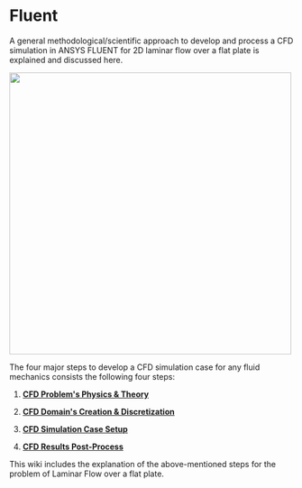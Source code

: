 # Fluent
A general methodological/scientific approach to develop and process a CFD simulation in ANSYS FLUENT for 2D laminar flow over a flat plate is explained and discussed here.

<img src="./Images/.png" width="500">

The four major steps to develop a CFD simulation case for any fluid mechanics consists the following four steps:

1. **[CFD Problem's Physics & Theory](https://github.com/teymourj/2D-flow-over-flat-plate-laminar/blob/master/Docs/Fluent/Physics.md)**

2. **[CFD Domain's Creation & Discretization](https://github.com/teymourj/2D-flow-over-flat-plate-laminar/blob/master/Docs/Fluent/Domain.md)**

3. **[CFD Simulation Case Setup](https://github.com/teymourj/2D-flow-over-flat-plate-laminar/blob/master/Docs/Fluent/Simulation.md)**

4. **[CFD Results Post-Process](https://github.com/teymourj/2D-flow-over-flat-plate-laminar/blob/master/Docs/Fluent/Post_Process.md)**

This wiki includes the explanation of the above-mentioned steps for the problem of Laminar Flow over a flat plate.
